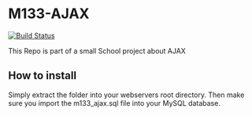 # M133-AJAX
[![Build Status](https://travis-ci.org/Hoi15A/M133-AJAX.svg?branch=master)](https://travis-ci.org/Hoi15A/M133-AJAX)

This Repo is part of a small School project about AJAX

## How to install
Simply extract the folder into your webservers root directory. Then make sure you import the m133_ajax.sql file into your MySQL database.

